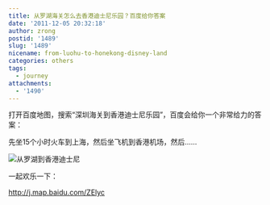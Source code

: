 ```yaml
---
title: 从罗湖海关怎么去香港迪士尼乐园？百度给你答案
date: '2011-12-05 20:32:18'
author: zrong
postid: '1489'
slug: '1489'
nicename: from-luohu-to-honekong-disney-land
categories: others
tags:
  - journey
attachments:
  - '1490'
---
```


打开百度地图，搜索“深圳海关到香港迪士尼乐园”，百度会给你一个非常给力的答案：

先坐15个小时火车到上海，然后坐飞机到香港机场，然后……<!--more-->

![从罗湖到香港迪士尼](/uploads/2011/12/luohu2disney.png)

一起欢乐一下：

<http://j.map.baidu.com/ZElyc>

